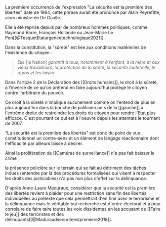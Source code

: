 La première occurrence de l'expression "La sécurité est la première des libertés" date de 1964, cette phrase aurait été prononcé par Alain Peyrefitte, alors ministre de De Gaulle. 

Elle a été reprise depuis par de nombreux hommes politiques, comme Raymond Barre, François Hollande ou Jean-Marie Le Pen[[@TesquetEtaturgencetechnologique2021]].

Dans la constitution, la "sûreté" est liée aux conditions matérielles de l'existence du citoyen : 

> _Elle_ \[la Nation\] _garantit à tous, notamment à l’enfant, à la mère et aux vieux travailleurs, la protection de la santé, la sécurité matérielle, le repos et les loisirs_

Dans l'article 2 de la Déclaration des [[Droits humains]], le droit à la sûreté, à l'inverse de ce qu'on prétend en faire aujourd'hui protège le citoyen contre l'arbitraire du pouvoir. 

Ce droit à la sûreté n'implique aucunement comme on l'entend de plus en plus aujourd'hui dans la bouche de politicien.ne.s de la [[gauche]] à l'extrême droite de restreindre les droits du citoyen pour rendre l'Etat plus efficace. C'est pourtant ce qui est à l'oeuvre depuis les attentats le tournant de 2007. 

"La sécurité est la première des libertés" est donc du point de vue constitutionnel un contre-sens et un élément de langage réactionnaire dont l'efficacité par ailleurs laisse à désirer. 

Ainsi la prolifération de [[Caméras de surveillance]] n'a pas fait baisser le crime

la présence policière sur le terrain qui se fait au détriment des tâches indues (entendre par là des procédures formalisées qui visent à respecter les droits des justiciables) n'a pas non plus d'effet sur la délinquance. 

D'après Anne-Laure Maduraux, considérer que la sécurité est la première des libertés revient à plaider pour une restriction sans fin des libertés individuelles au prétexte que cela permettrait d'en finir avec le terrorisme et la délinquance mais le véritable but recherché est d'ordre électoral et a pour corrolaire de faire taire toutes les voix dissidentes en les accusant de [[Faire le jeu]] des terroristes et des délinquants[[@Maduraudsecuriteestpremiere2018]].
